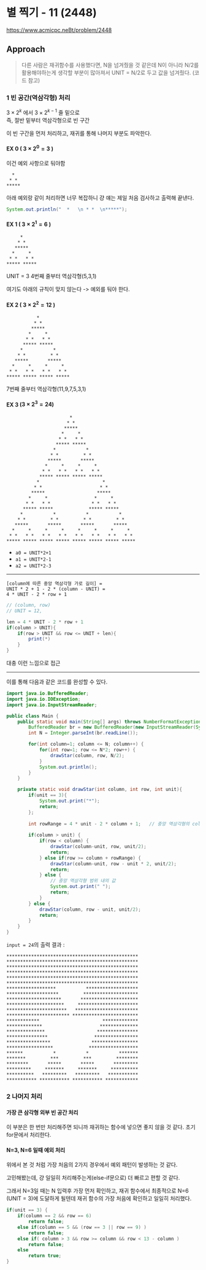 
# 별 찍기 - 11 (2448)

https://www.acmicpc.neBt/problem/2448


## Approach

> 다른 사람은 재귀함수를 사용했다면, N을 넘겨줬을 것 같은데
> N이 아니라 N/2를 활용해야하는게 생각할 부분이 많아져서 UNIT = N/2로 두고 값을 넘겨줬다. (코드 참고)

### 1 빈 공간(역삼각형) 처리

$3 \times 2^k$ 에서 $3 \times 2^{k-1}$ 줄 밑으로  
즉, 절반 밑부터 역삼각형으로 빈 구간  

이 빈 구간을 먼저 처리하고, 재귀를 통해 나머지 부분도 파악한다.

#### EX 0 ( $3 \times 2^0 = 3$ )

이건 예외 사항으로 둬야함

```
  *  
 * * 
*****
```
아래 예외랑 같이 처리하면 너무 복잡하니 걍 얘는 제일 처음 검사하고 출력해 끝낸다.

```java
System.out.println("  *   \n * *  \n*****");
```

#### EX 1 ( $3 \times 2^1 = 6$ )

```
     *     
    * *    
   *****   
  *     *  
 * *   * * 
***** *****
```
UNIT = 3
4번째 줄부터 역삼각형(5,3,1)

여기도 아래의 규칙이 맞지 않는다 -> 예외를 둬야 한다.

#### EX 2 ( $3 \times 2^2 = 12$ )

```
           *           
          * *          
         *****         
        *     *        
       * *   * *       
      ***** *****      
     *           *     
    * *         * *    
   *****       *****   
  *     *     *     *  
 * *   * *   * *   * * 
***** ***** ***** *****
```

7번째 줄부터 역삼각형(11,9,7,5,3,1)

#### EX 3 ($3 \times 2^3 = 24$)

```
                       *                        
                      * *                       
                     *****                      
                    *     *                     
                   * *   * *                    
                  ***** *****                   
                 *           *                  
                * *         * *                 
               *****       *****                
              *     *     *     *               
             * *   * *   * *   * *              
            ***** ***** ***** *****             
           *                       *            
          * *                     * *           
         *****                   *****          
        *     *                 *     *         
       * *   * *               * *   * *        
      ***** *****             ***** *****       
     *           *           *           *      
    * *         * *         * *         * *     
   *****       *****       *****       *****    
  *     *     *     *     *     *     *     *   
 * *   * *   * *   * *   * *   * *   * *   * *  
***** ***** ***** ***** ***** ***** ***** *****
```

- `a0 = UNIT*2+1` 
- `a1 = UNIT*2-1`
- `a2 = UNIT*2-3`


---

```
[column에 따른 중앙 역삼각형 가로 길이] = 
UNIT * 2 + 1 - 2 * (column - UNIT) = 
4 * UNIT - 2 * row + 1
```

```java
// (column, row)
// UNIT = 12, 

len = 4 * UNIT - 2 * row + 1
if(column > UNIT){
    if(row > UNIT && row <= UNIT + len){
        print(*)
    }
}
```
대충 이런 느낌으로 접근

---

이를 통해 다음과 같은 코드를 완성할 수 있다.
```java
import java.io.BufferedReader;
import java.io.IOException;
import java.io.InputStreamReader;

public class Main {
    public static void main(String[] args) throws NumberFormatException, IOException {
        BufferedReader br = new BufferedReader(new InputStreamReader(System.in));
        int N = Integer.parseInt(br.readLine());

        for(int column=1; column <= N; column++) {
            for(int row=1; row <= N*2; row++) {
                drawStar(column, row, N/2);
            }
            System.out.println();
        }
    }

    private static void drawStar(int column, int row, int unit){
        if(unit == 3){
            System.out.print("*");
            return;
        };
        
        int rowRange = 4 * unit - 2 * column + 1;   // 중앙 역삼각형의 column에 따른 가로 길이
        
        if(column > unit) {
            if(row < column) {
                drawStar(column-unit, row, unit/2);
                return;
            } else if(row >= column + rowRange) {
                drawStar(column-unit, row - unit * 2, unit/2);
                return;
            } else {
                // 중앙 역삼각형 범위 내의 값
                System.out.print(" ");
                return;
            }
        } else {
            drawStar(column, row - unit, unit/2);
            return;
        }
    }
}
```

`input = 24`의 출력 결과 :

```
************************************************
************************************************
************************************************
************************************************
************************************************
************************************************
******************           *******************
*******************         ********************
********************       *********************
*********************     **********************
**********************   ***********************
*********************** ************************
************                       *************
*************                     **************
**************                   ***************
***************                 ****************
****************               *****************
*****************             ******************
******           *           *           *******
*******         ***         ***         ********
********       *****       *****       *********
*********     *******     *******     **********
**********   *********   *********   ***********
*********** *********** *********** ************
```

### 2 나머지 처리

#### 가장 큰 삼각형 외부 빈 공간 처리

이 부분은 한 번만 처리해주면 되니까 재귀하는 함수에 넣으면 좋지 않을 것 같다.
초기 for문에서 처리한다.

#### N=3, N=6 일때 예외 처리

위에서 본 것 처럼 가장 처음의 2가지 경우에서 예외 패턴이 발생하는 것 같다.

고민해봤는데, 걍 일일히 처리해주는게(else-if문으로) 더 빠르고 편할 것 같다.

그래서 N=3일 때는 N 입력후 가장 먼저 확인하고,
재귀 함수에서 최종적으로 N=6 (UNIT = 3)에 도달하게 될텐데
재귀 함수의 가장 처음에 확인하고 일일히 처리했다.

```java
if(unit == 3) {
    if(column == 2 && row == 6)
        return false;
    else if(column == 5 && (row == 3 || row == 9) )
        return false;
    else if( column > 3 && row >= column && row < 13 - column )
        return false;
    else
        return true;
}
```
